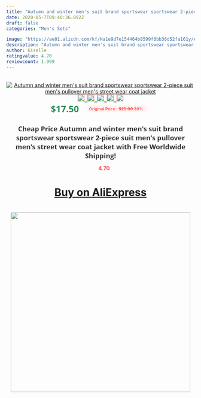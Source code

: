 ```yaml
---
title: "Autumn and winter men's suit brand sportswear sportswear 2-piece suit men's pullover men's street wear coat jacket"
date: 2020-05-7T09:40:36.892Z
draft: false
categories: "Men's Sets"

image: "https://ae01.alicdn.com/kf/Ha1e9d7e154464b8599f0bb36d52fa161y/Autumn-and-winter-men-s-suit-brand-sportswear-sportswear-2-piece-suit-men-s-pullover-men.jpg"
description: "Autumn and winter men's suit brand sportswear sportswear 2-piece suit men's pullover men's street wear coat jacket"
author: Giselle
ratingvalue: 4.70
reviewcount: 1.999
---
```

<br>
<div style="text-align: center;">
<a href="https://s.click.aliexpress.com/e/_AouHE5" target="_blank" rel="nofollow noopener noreferrer"><img alt="Autumn and winter men's suit brand sportswear sportswear 2-piece suit men's pullover men's street wear coat jacket" class="magnifier-image" src="https://ae01.alicdn.com/kf/Ha1e9d7e154464b8599f0bb36d52fa161y/Autumn-and-winter-men-s-suit-brand-sportswear-sportswear-2-piece-suit-men-s-pullover-men.jpg_640x640.jpg">
<br>
<img style="border:1px solid salmon" src="https://ae01.alicdn.com/kf/Ha1e9d7e154464b8599f0bb36d52fa161y/Autumn-and-winter-men-s-suit-brand-sportswear-sportswear-2-piece-suit-men-s-pullover-men.jpg_120x120.jpg">&nbsp;&nbsp;<img style="border:1px solid salmon" src="https://ae01.alicdn.com/kf/Hda0335abd2d14b8ba0a17bfbd7e5a26do/Autumn-and-winter-men-s-suit-brand-sportswear-sportswear-2-piece-suit-men-s-pullover-men.jpg_120x120.jpg">&nbsp;&nbsp;<img style="border:1px solid salmon" src="https://ae01.alicdn.com/kf/H3886c953d1e440379ada774bbb2de6b1j/Autumn-and-winter-men-s-suit-brand-sportswear-sportswear-2-piece-suit-men-s-pullover-men.jpg_120x120.jpg">&nbsp;&nbsp;<img style="border:1px solid salmon" src="https://ae01.alicdn.com/kf/He92440b112264dc59ad7903bf4faa1b5Q/Autumn-and-winter-men-s-suit-brand-sportswear-sportswear-2-piece-suit-men-s-pullover-men.jpg_120x120.jpg">&nbsp;&nbsp;<img style="border:1px solid salmon" src="https://ae01.alicdn.com/kf/Hb6754f6243dc4e46a8967c2c0ee8ccefS/Autumn-and-winter-men-s-suit-brand-sportswear-sportswear-2-piece-suit-men-s-pullover-men.jpg_120x120.jpg"></a></div><br0>
<div style="text-align: center;"><span style="background-color: white; border: 0px; box-sizing: border-box; color: seagreen; display: inline-block; font-family: &quot;open sans&quot; , &quot;arial&quot; , &quot;helvetica&quot; , sans-serif , &quot;heiti&quot;; font-size: 24px; font-stretch: inherit; font-weight: 700; line-height: inherit; margin: 0px 10px 0px 0px; padding: 0px; vertical-align: middle;">$17.50 </span>
<span style="background: rgb(255 , 241 , 241); border-radius: 3px; border: 0px; box-sizing: border-box; color: #ff4747; display: inline-block; font-family: inherit; font-size: 12px; font-stretch: inherit; font-style: inherit; font-variant: inherit; font-weight: 600; line-height: inherit; margin: 0px; padding: 2px 5px; transform: scale(0.9); vertical-align: middle;">Original Price : <b style="text-decoration: line-through;">$25.00 </b> 30%&nbsp;&nbsp;</span></div>
<h1 style="color: #333333; display: inline-block; font-family: &quot;open sans&quot; , &quot;arial&quot; , &quot;helvetica&quot; , sans-serif , &quot;heiti&quot;; font-size: 18px; font-stretch: inherit; font-weight: 700; text-align: center;">Cheap Price Autumn and winter men's suit brand sportswear sportswear 2-piece suit men's pullover men's street wear coat jacket with Free Worldwide Shipping!</h1>
<div style="color: #ff4747; text-align: center;">
<img src="https://4.bp.blogspot.com/-M0ZcTcb-5uY/XleCXlxnR4I/AAAAAAAAAEc/OrjgMkXV1oMQFaCRZj5HQwOCBcu3w1FegCPcBGAYYCw/s1600/star.png" style="height: 15px;">&nbsp;<b>4.70</b></div>
<div class="button_cont" align="center"><a class="buynow_a" href="https://s.click.aliexpress.com/e/_AouHE5" target="_blank" rel="nofollow noopener noreferrer"><H1>Buy on AliExpress</H1></a></div><br>
<div class="separator" style="clear: both; text-align: center;">
<img src="https://lh3.googleusercontent.com/-pTy5HemUv9M/XlePHvY0dAI/AAAAAAAAAE4/0nX5iRUoIWY8eMW9Dpxeirr157OZliDIgCLcBGAsYHQ/s1600/badge.gif" width="480">
</div>
